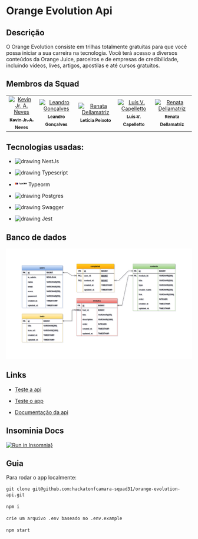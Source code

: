 
# Orange Evolution Api
## Descrição
O Orange Evolution consiste em trilhas totalmente gratuitas para que você possa iniciar a sua carreira na tecnologia. Você terá acesso a diversos conteúdos da Orange Juice, parceiros e de empresas de credibilidade, incluindo vídeos, lives, artigos, apostilas e até cursos gratuitos.
## Membros da Squad

<table>
  <tr>
    <td align="center">
      <a href="https://github.com/kevin-neves">
        <img src="https://github.com/kevin-neves.png" width="100px;" alt="Kevin Jr. A. Neves"/>
        <br>
        <sub>
          <b>Kevin Jr. A. Neves</b>
        </sub>
      </a>
    </td>
    <td align="center">
      <a href="https://github.com/Leolucas12">
        <img src="https://github.com/Leolucas12.png" width="100px;" alt="Leandro Gonçalves"/>
        <br>
        <sub>
          <b>Leandro Gonçalves</b>
        </sub>
      </a>
    </td>
    <td align="center">
      <a href="https://github.com/RenataDellamatriz">
        <img src="https://cdn.discordapp.com/avatars/760685982952456232/19de1a3b03141fc4874ac14996ae886d.webp?size=256" width="100px;" alt="Renata Dellamatriz"/>
        <br>
        <sub>
          <b>Letícia Peixoto</br>
        </sub>
      </a>
    </td>
    <td align="center">
      <a href="https://github.com/capelaum">
        <img src="https://github.com/capelaum.png" width="100px;" alt="Luís V. Capelletto"/>
        <br>
        <sub>
          <b>Luís V. Capelletto</br>
        </sub>
      </a>
    </td>
    <td align="center">
      <a href="https://github.com/RenataDellamatriz">
        <img src="https://github.com/RenataDellamatriz.png" width="100px;" alt="Renata Dellamatriz"/>
        <br>
        <sub>
          <b>Renata Dellamatriz</br>
        </sub>
      </a>
    </td>
  </tr>
</table>

## Tecnologias usadas:
-  <img  src="https://cdn.jsdelivr.net/gh/devicons/devicon/icons/nestjs/nestjs-plain.svg"  alt="drawing"  width="15"/> NestJs

-  <img  src="https://cdn.jsdelivr.net/gh/devicons/devicon/icons/typescript/typescript-original.svg"  alt="drawing"  width="15"/> Typescript

-  <img  src="https://raw.githubusercontent.com/typeorm/typeorm/master/resources/logo_big.png"  alt="drawing"  height="15"/> Typeorm

-  <img  src="https://cdn.jsdelivr.net/gh/devicons/devicon/icons/postgresql/postgresql-original.svg"  alt="drawing"  width="15"/> Postgres

-  <img  src="https://static1.smartbear.co/swagger/media/assets/images/swagger_logo.svg"  alt="drawing"  height="15"/> Swagger

-  <img  src="https://cdn.jsdelivr.net/gh/devicons/devicon/icons/jest/jest-plain.svg"  alt="drawing"  width="15"/> Jest


## Banco de dados

<img src="database.png" alt="database" width="600"/>

## Links

  

- [Teste a api](https://orange-evolution-api-production.up.railway.app)

- [Teste o app](https://orange-evolution-squad-31.vercel.app)

- [Documentação da api](https://orange-evolution-api-production.up.railway.app/docs)

  

## Insominia Docs

[![Run in Insomnia}](https://insomnia.rest/images/run.svg)](https://insomnia.rest/run/?label=&uri=https%3A%2F%2Fraw.githubusercontent.com%2Fhackatonfcamara-squad31%2Forange-evolution-api%2Fmain%2Finsomnia.json)

  

## Guia

Para rodar o app localmente:

  

    git clone git@github.com:hackatonfcamara-squad31/orange-evolution-api.git
        
    npm i
    
    crie um arquivo .env baseado no .env.example
        
    npm start
